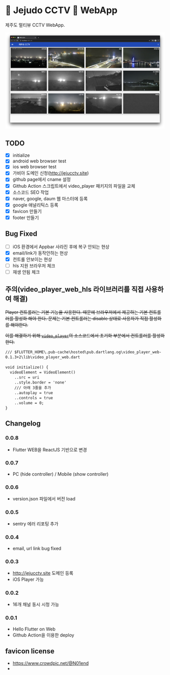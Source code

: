 
# 🗿 Jejudo CCTV 🎦 WebApp

제주도 멀티뷰 CCTV WebApp.

![목표화면](assets/img/prototype-2.png)

## TODO

- [X] initialize
- [X] android web browser test
- [X] ios web browser test
- [X] 가비아 도메인 신청(http://jejucctv.site)
- [X] github page에서 cname 설정
- [X] Github Action 스크립트에서 video_player 패키지의 파일을 교체
- [X] 소스코드 SEO 작업
- [X] naver, google, daum 웹 마스터에 등록
- [X] google 애널리틱스 등록
- [X] favicon 만들기
- [X] footer 만들기

## Bug Fixed

- [ ] iOS 환경에서 Appbar 사라진 후에 복구 안되는 현상
- [X] email/link가 동작안하는 현상
- [X] 컨트롤 안보이는 현상
- [ ] hls 지원 브라우저 체크
- [ ] 재생 안됨 체크

## 주의(video_player_web_hls 라이브러리를 직접 사용하여 해결)

~~Player 컨트롤러는 기본 기능을 사용한다. 때문에 브라우저에서 제공하는 기본 컨트롤러를 활성화 해야 한다. 문제는 기본 컨트롤러는 disable 상태로 사용자가 직접 활성화를 해야한다.~~

~~이를 해결하기 위해 [```video_player```](https://pub.dev/packages/video_player_web)의 소스코드에서 초기화 부분에서 컨트롤러를 활성화한다.~~

```
/// $FLUTTER_HOME\.pub-cache\hosted\pub.dartlang.og\video_player_web-0.1.3+2\lib\video_player_web.dart

void initialize() {
  videoElement = VideoElement()
    ..src = uri
    ..style.border = 'none'
    /// 아래 3줄을 추가
    ..autoplay = true
    ..controls = true
    ..volume = 0;
}
```

## Changelog

### 0.0.8

- Flutter WEB을 ReactJS 기반으로 변경

### 0.0.7

- PC (hide controller) / Mobile (show controller)

### 0.0.6

- version.json 파일에서 버전 load

### 0.0.5

- sentry 에러 리포팅 추가

### 0.0.4

- email, url link bug fixed

### 0.0.3

- http://jejucctv.site 도메인 등록
- iOS Player 가능

### 0.0.2

- 16개 채널 동시 시청 가능

### 0.0.1
  
- Hello Flutter on Web
- Github Action을 이용한 deploy

## favicon license

- https://www.crowdpic.net/@N01end
- 
